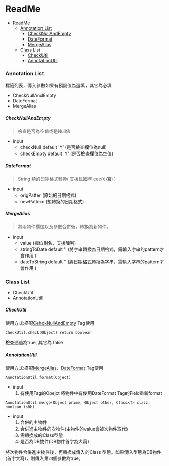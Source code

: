 ReadMe
==========
- [ReadMe](#readme)
    - [Annotation List](#annotation-list)
        - [CheckNullAndEmpty](#checknullandempty)
        - [DateFormat](#dateformat)
        - [MergeAlias](#mergealias)
    - [Class List](#class-list)
        - [CheckUtil](#checkutil)
        - [AnnotationUtil](#annotationutil)

### Annotation List ###
標籤列表，傳入參數如果有預設值為選填，其它為必填
* CheckNullAndEmpty
* DateFormat
* MergeAlias
##### CheckNullAndEmpty #####
> 檢查是否為空值或是Null值
- input
  - checkNull default 'Y' (是否檢查欄位為null)
  - checkEmpty default 'Y' (是否檢查欄位為空值)

##### DateFormat #####
> String 類的日期格式轉換( 支援民國年 eee(**小寫**) )
- input
  - origPatter (原始的日期格式)
  - newPattern (想轉換的日期格式)

##### MergeAlias #####
> 將兩物件欄位以及參數合併後，轉換為新物件。
- input
  - value (欄位別名，支援陣列)
  - stringToDate default '' (將字串轉換為日期格式，需輸入字串的pattern才會作用 )
  - dateToString default '' (將日期格式轉換為字串，需輸入字串的pattern才會作用 )

### Class List ###
- CheckUtil
- AnnotationUtil
##### CheckUtil #####
使用方式:搭配[CehckNullAndEmpty](#checknullandempty) Tag使用
```  
CheckUtil.check(Object) return boolean
```
檢查通過為true, 其它為 false


##### AnnotationUtil #####
使用方式:搭配[MergeAlias](#mergealias)、[DateFormat](#dateformat) Tag使用

```
AnnotationUtil.format(Object)  
```
- input
  1. 有使用Tag的Obejct
將物件中有使用DateFormat Tag的Field重新format
```
AnnotationUtil.merge(Object prime, Object other, Class<T> clazz, boolean isDb)
```
- input
  1. 合併的主物件
  2. 合併進主物件的次物件(主物件的value會被次物件取代)
  3. 需轉換成的Class型態
  4. 是否為DB物件(DB物件首字為大寫)
   
將次物件合併進主物件後，再轉換成傳入的Class 型態。如果傳入型態為DB物件(首字大寫)，則傳入第四個參數為true。